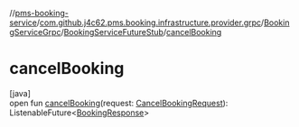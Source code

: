 //[pms-booking-service](../../../../index.md)/[com.github.j4c62.pms.booking.infrastructure.provider.grpc](../../index.md)/[BookingServiceGrpc](../index.md)/[BookingServiceFutureStub](index.md)/[cancelBooking](cancel-booking.md)

# cancelBooking

[java]\
open fun [cancelBooking](cancel-booking.md)(request: [CancelBookingRequest](../../-cancel-booking-request/index.md)): ListenableFuture&lt;[BookingResponse](../../-booking-response/index.md)&gt;
